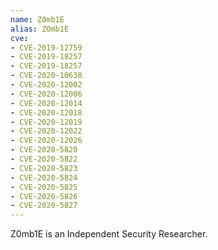 ```yaml
---
name: Z0mb1E
alias: Z0mb1E
cve:
- CVE-2019-12759
- CVE-2019-18257
- CVE-2019-18257
- CVE-2020-10638
- CVE-2020-12002
- CVE-2020-12006
- CVE-2020-12014
- CVE-2020-12018
- CVE-2020-12019
- CVE-2020-12022
- CVE-2020-12026
- CVE-2020-5820
- CVE-2020-5822
- CVE-2020-5823
- CVE-2020-5824
- CVE-2020-5825
- CVE-2020-5826
- CVE-2020-5827
---
```

Z0mb1E is an Independent Security Researcher.